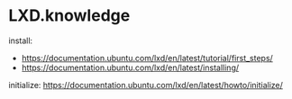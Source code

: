 # LXD.knowledge
install:
- https://documentation.ubuntu.com/lxd/en/latest/tutorial/first_steps/
- https://documentation.ubuntu.com/lxd/en/latest/installing/

initialize: https://documentation.ubuntu.com/lxd/en/latest/howto/initialize/
